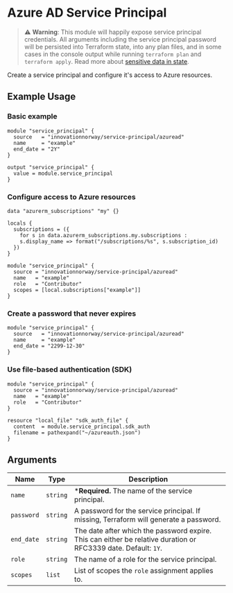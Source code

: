# Azure AD Service Principal

> ⚠️ **Warning**: This module will happily expose service principal credentials. All arguments including the service principal password will be persisted into Terraform state, into any plan files, and in some cases in the console output while running `terraform plan` and `terraform apply`. Read more about [sensitive data in state](https://www.terraform.io/docs/state/sensitive-data.html).

Create a service principal and configure it's access to Azure resources.

## Example Usage

### Basic example

```hcl
module "service_principal" {
  source   = "innovationnorway/service-principal/azuread"
  name     = "example"
  end_date = "2Y"
}

output "service_principal" {
  value = module.service_principal
}
```

### Configure access to Azure resources

```hcl
data "azurerm_subscriptions" "my" {}

locals {
  subscriptions = ({ 
    for s in data.azurerm_subscriptions.my.subscriptions : 
    s.display_name => format("/subscriptions/%s", s.subscription_id)
  })
}

module "service_principal" {
  source = "innovationnorway/service-principal/azuread"
  name   = "example"
  role   = "Contributor"
  scopes = [local.subscriptions["example"]]
}
```

### Create a password that never expires

```hcl
module "service_principal" {
  source   = "innovationnorway/service-principal/azuread"
  name     = "example"
  end_date = "2299-12-30"
}
```

### Use file-based authentication (SDK)

```hcl
module "service_principal" {
  source = "innovationnorway/service-principal/azuread"
  name   = "example"
  role   = "Contributor"
}

resource "local_file" "sdk_auth_file" {
  content  = module.service_principal.sdk_auth
  filename = pathexpand("~/azureauth.json")
}
```

## Arguments

| Name | Type | Description |
| --- | --- | --- |
| `name` | `string` | ***Required.** The name of the service principal. |
| `password` | `string` | A password for the service principal. If missing, Terraform will generate a password. |
| `end_date` | `string` | The date after which the password expire. This can either be relative duration or RFC3339 date. Default: `1Y`. |
| `role` | `string` | The name of a role for the service principal. |
| `scopes` | `list` | List of scopes the `role` assignment applies to. |
